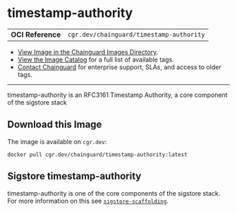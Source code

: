 <!--monopod:start-->
# timestamp-authority
| | |
| - | - |
| **OCI Reference** | `cgr.dev/chainguard/timestamp-authority` |


* [View Image in the Chainguard Images Directory](https://images.chainguard.dev/directory/image/timestamp-authority/overview).
* [View the Image Catalog](https://console.chainguard.dev/images/catalog) for a full list of available tags.
* [Contact Chainguard](https://www.chainguard.dev/chainguard-images) for enterprise support, SLAs, and access to older tags.

---
<!--monopod:end-->

<!--overview:start-->
timestamp-authority is an RFC3161 Timestamp Authority, a core component of the sigstore stack
<!--overview:end-->

<!--getting:start-->
## Download this Image
The image is available on `cgr.dev`:

```
docker pull cgr.dev/chainguard/timestamp-authority:latest
```
<!--getting:end-->

<!--body:start-->
## Sigstore timestamp-authority

timestamp-authority is one of the core components of the sigstore stack.  For more information on this see [`sigstore-scaffolding`](../sigstore-scaffolding/).
<!--body:end-->
